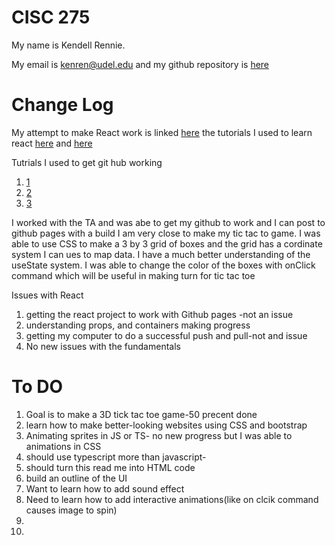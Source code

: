 # CISC 275

My name is Kendell Rennie.

My email is kenren@udel.edu and my 
github repository is [here](https://github.com/dellman000/CISC275/blob/main/README.md)

# Change Log

My attempt to make React work is linked [here](https://github.com/dellman000/CISC275-testing) 
the tutorials I used to learn react [here](https://www.youtube.com/watch?v=dGcsHMXbSOA&list=LL&index=3&t=159s&ab_channel=DevEd) 
 and [here](https://www.youtube.com/watch?v=hQAHSlTtcmY&t=787s&ab_channel=WebDevSimplified)
 
 Tutrials I used to get git hub working 
 1. [1](https://git-scm.com/docs/git-push)
 2. [2](https://docs.github.com/en/get-started/using-git/pushing-commits-to-a-remote-repository)
 3. [3](https://www.youtube.com/watch?v=wrb7Gge9yoE&t=302s&ab_channel=Codecademy)

I worked with the TA and was abe to get my github to work and I can post to github pages with a build
I am very close to make my tic tac to game. 
I was able to use CSS to make a 3 by 3 grid of boxes
and the grid has a cordinate system I can ues to map data. 
I have a much better understanding of the useState system.
I was able to change the color of the boxes with onClick command which will be useful in making turn for tic tac toe

Issues with React
  1. getting the react project to work with Github pages -not an issue
  2. understanding props, and containers making progress
  3. getting my computer to do a successful push and pull-not and issue
  4. No new issues with the fundamentals 

# To DO
1. Goal is to make a 3D tick tac toe game-50 precent done 
2. learn how to make better-looking websites using CSS and bootstrap
3. Animating sprites in JS or TS- no new progress but I was able to animations in CSS
4. should use typescript more than javascript-
5. should turn this read me into HTML code
6. build an outline of the UI 
7. Want to learn how to add sound effect
8. Need to learn how to add interactive animations(like on clcik command causes image to spin)
9. 
10. 


